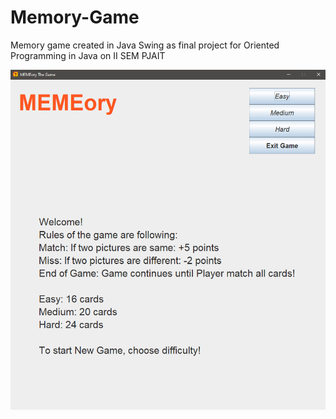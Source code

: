 # Memory-Game
Memory game created in Java Swing as final project for Oriented Programming in Java on II SEM PJAIT

<img src="./pics/memory1.png" />

